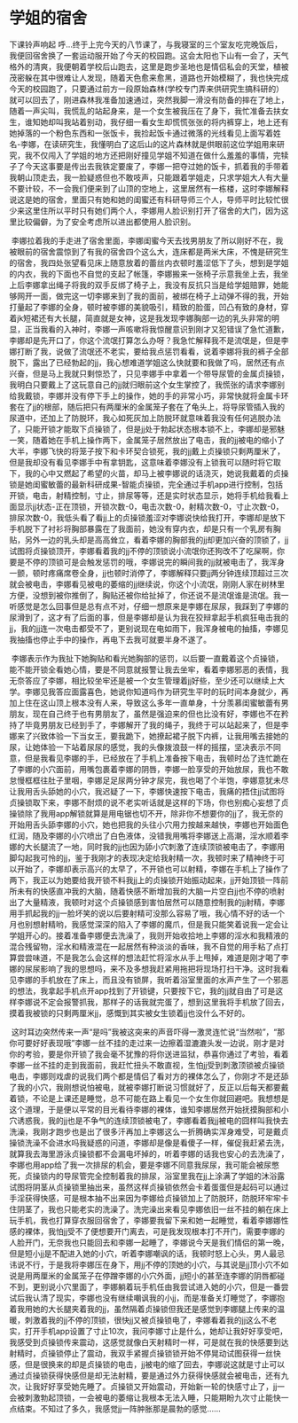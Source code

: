 # 学姐的宿舍

下课铃声响起
呼…终于上完今天的八节课了，与我寝室的三个室友吃完晚饭后，我便回宿舍换了一套运动服开始了今天的校园跑。这会太阳也下山有一会了，天气格外的清爽，我便朝着学校后山跑去，这里是跑步圣地也是情侣私会的天堂，植被茂密躲在其中很难让人发现，随着天色愈来愈黑，道路也开始模糊了，我也快完成今天的校园跑了，只要通过前方一段原始森林(学校专门弄来供研究生搞科研的）就可以回去了，刚进森林我准备加速通过，突然我脚一滑没有防备的摔在了地上，随着一声尖叫，我慌乱的站起身来，是一个女生被我压在了身下，我忙准备去扶女生，谁知她却叫我站着别动，我仔细一看女生却慌慌张张的将内裤穿上，地上还有她掉落的一个粉色东西和一张饭卡，我捡起饭卡通过微落的光线看见上面写着姓名-李娜，在读研究生，我懂明白了这后山的这片森林就是供眼前这位学姐用来研究，我不仅闯入了学姐的地方还把刚好撞见学姐不知道在做什么羞羞的事情，完犊子了今天这事要是传出去我铁定要废了，李娜一把夺过她的饭卡，抓着我的手带着我朝山顶走去，我一脸疑惑但也不敢吱声，只能跟着学姐走，只求学姐大人有大量不要计较，不一会我们便来到了山顶的空地上，这里居然有一栋楼，这时李娜解释说这是她的宿舍，里面只有她和她的闺蜜还有科研导师三个人，导师平时比较忙很少来这里住所以平时只有她们两个人，李娜用人脸识别打开了宿舍的大门，因为这里比较偏僻，为了安全考虑所以进出都使用人脸识别。

 李娜拉着我的手走进了宿舍里面，李娜闺蜜今天去找男朋友了所以刚好不在，我被眼前的宿舍震惊到了有我的宿舍四个这么大，连床都是两米大床，不愧是研究生的宿舍，我四处张望看见床上随意放着的蕾丝内衣顿时羞涩低下了头，想到是学姐的内衣，我的下面也不自觉的支起了帐篷，李娜搬来一张椅子示意我坐上去，我坐上后李娜拿出绳子将我的双手反绑了椅子上，我没有反抗只当是给学姐赔罪，她能够网开一面，做完这一切李娜来到了我的面前，被绑在椅子上动弹不得的我，开始打量起了李娜的全身，顿时被李娜的美貌吸引，精致的脸蛋，凹凸有致的身材，穿着jk短裙还有大长腿，简直就是女神，这是我发现李娜胸部一边的乳头非常的明显，正当我看的入神时，李娜一声咳嗽将我惊醒意识到刚才又犯错误了急忙道歉，李娜却是先开口了，你这个流氓打算怎么办呀？我急忙解释我不是流氓是，但是李娜打断了我，说做了流氓还不老实，要给我点惩罚看看，说着李娜将我的裤子全部脱下，露出了已经勃起的jj，我心想难道学姐这么快就要和我做了吗，居然还有点兴奋，但是马上我就只剩惊恐了，只见李娜手中拿着一个带导尿管的金属贞操锁，我明白只要戴上了这玩意自己的jj就归眼前这个女生掌控了，我慌张的请求李娜别给我戴锁，李娜并没有停下手上的操作，她的手的非常小巧，非常快就将金属卡环套在了jj的根部，随后把只有两厘米的金属笼子套在了龟头上，将导尿管插入我的尿道中，还加上了防脱环，我心如死灰加上防脱环就意味着我没有任何逃脱办法了，只能开锁才能取下贞操锁了，但是jj处于勃起状态根本锁不上，李娜却是邪魅一笑，随着她在手机上操作两下，金属笼子居然放出了电击，我的jj被电的缩小了大半，李娜飞快的将笼子按下和卡环契合锁死，我的jj戴上贞操锁只剩两厘米了，但是我却没有看见李娜手中有拿钥匙，这意味着李娜没有上锁我可以随时将它取下，我的心中又燃起了希望的火苗，却马上被李娜说的话浇灭，她说我戴着的贞操锁是她闺蜜敏蕾的最新科研成果-智能贞操锁，完全通过手机app进行控制，包括开锁，电击，射精控制，寸止，排尿等等，还是实时状态显示，她将手机给我看上面显示jj状态-正在顶锁，开锁次数-0，电击次数-0，射精次数-0，寸止次数-0，排尿次数-0，我低头看了看jj上的贞操锁羞涩对李娜说快给我打开，李娜却是放下手机脱下了衬衫将胸部暴露在了我面前，她没有穿内衣，却是只有一个乳房有胸贴，另外一边的乳头却是高高耸立，看着李娜的胸部我的jj却更加兴奋的顶锁了，jj试图将贞操锁顶开，李娜看着我的jj不停的顶锁说小流氓你还狗改不了吃屎啊，你要是不停的顶锁可是会触发惩罚的哦，李娜说完的瞬间我的jj就被电击了，我浑身一颤，顿时疼痛席卷全身，jj也顿时消停了，李娜解释只要jj两分钟连续顶超过三次就会被电击，李娜看见被电的萎缩的jj继续说，你这个小流氓，刚刚人家在树林里方便，没想到被你推倒了，胸贴还被你给扯掉了，你还说不是流氓谁是流氓。我一听感觉是怎么回事但是总有点不对，仔细一想原来是李娜在尿尿，我踩到了李娜的尿滑到了，这才有了后面的事，但是李娜却是认为我在狡辩拿起手机疯狂电击我的jj，我的jj连一次电击都受不了，更别说现在电如雨下，我浑身被电的抽搐，李娜见我抽搐也停止手中的操作，再电下去我可就要半身不遂了。

 李娜表示作为我扯下她胸贴和看光她胸部的惩罚，以后要一直戴着这个贞操锁，能不能开锁全看她心情，要是不同意就报警让我去坐牢，看着李娜邪恶的表情，我无奈答应了李娜，相比较坐牢还是被一个女生管理着jj好些，至少还可以继续上大学。李娜见我答应面露喜色，她说你知道吗作为研究生平时的玩时间本身就少，再加上住在这山顶上根本没有人来，导致这么多年一直单身，十分羡慕闺蜜敏蕾有男朋友，现在自己终于也有男朋友了，虽然是强迫来的但也比没有好，李娜也不在矜持了毕竟男朋友已经到手了，李娜解开了我的绳子，我终于可以站起来了，但是李娜来了兴致体验一下当女王，要我跪下，她撩起裙子脱下内裤，让我用嘴去接她的尿，让她体验一下站着尿尿的感觉，我的头像拨浪鼓一样的摇摆，坚决表示不同意，但是我看见李娜的手，已经放在了手机上准备按下电击，我顿时怂了连忙跪在了李娜的小穴面前，用嘴包裹着李娜的阴唇，李娜一脸享受的开始放尿，我也不敢怠慢框框往肚子里咽，李娜足足尿两分钟才尿完，我也喝了个半饱，李娜意犹未尽让我用舌头舔她的小穴，我迟疑了一下，李娜快速按下电击，我痛的捂住jj试图将贞操锁取下来，李娜不耐烦的说不老实听话就是这样的下场，你也别痴心妄想了贞操锁除了我用app解锁就算是用电锯也切不开，除非你不想要你的jj了，我无奈的开始用舌头舔李娜的小穴，她也把我的头往小穴用力按越来越快，李娜也开始面色红润，随及李娜的小穴喷出了白色液体，没错我用嘴将李娜送上高潮，淫水顺着李娜的大长腿流了一地，同时我的jj也因为舔小穴刺激了连续顶锁被电击了，李娜用脚勾起我可怜的jj，鉴于我刚才的表现决定给我射精一次，我顿时来了精神终于可以开始了，李娜却表示高兴的太早了，不开锁也可以射精，李娜在手机上了操作了两下，我正以为她要给我开锁不料我jj上的贞操锁开始振动起来，jj开始顶锁一阵前所未有的快感直冲我的大脑，随着快感不断增加我的大脑一片空白jj也不停的喷射出了大量精液，我顿时对这个贞操锁感到害怕居然可以随意控制我的jj射精，李娜用手抓起我的jj一脸坏笑的说以后要射精可没那么容易了哦，我心情不好的话一个月也别想射精哟，我感觉深深的陷入了李娜的魔爪，但是我只能笑着说我一定会让学姐开心的。接着准备李娜便去洗澡了，我则开始收拾地上李娜的淫水和我精液的混合残留物，淫水和精液混在一起居然有种淡淡的香味，我不自觉的用手粘了点打算尝尝味道，不是我怎么会这样的想法赶忙将淫水从手上甩掉，难道是刚才喝了李娜的尿尿影响了我的思想吗，来不及多想我赶紧用拖把将现场打扫干净。这时我看见李娜的手机放在了床上，而且没有锁屏，我听着浴室里面的水声产生了一个邪恶的想法，我拿起手机点开app找到了开锁键，只要按下它，我的jj就自由了可是这样李娜说不定会报警抓我，那样子的话我就完蛋了，想到这里我将手机放了回去，摸着我被锁的只剩两厘米jj，感慨到其实被女生锁着jj也没什么不好的。

 这时耳边突然传来一声“是吗”我被这突来的声音吓得一激灵连忙说“当然啦”，“那你可要好好表现哦”李娜一丝不挂的走过来一边擦着湿漉漉头发一边说，刚才是对你的考验，要是你开锁了我会毫不犹豫的将你送进监狱，恭喜你通过了考验，看着李娜一丝不挂的走到我面前，我赶忙扭头不敢直视，生怕jj受到刺激顶锁被贞操锁电击，李娜则戏虐的说我们两个都是情侣了看对方的裸体怎么了，你刚才不是还舔了我的小穴，我刚想说怕被电，就被李娜打断说习惯就好了，反正以后每天都要戴着锁，不论是上课还是睡觉，总不可能在路上看见一个女生你就回避吧。我想想是这个道理，于是便以平常的目光看待李娜的裸体，谁知李娜居然开始抚摸胸部和小穴诱惑我，我的jj也是不争气的连续顶锁被电了，李娜看着我jj被电的囧样叫我快去洗澡，我刚才跑步也是出了很多汗再加上李娜这么一折腾确实浑身难受，可是戴贞操锁洗澡不会进水吗我疑惑的问道，李娜却是像是看傻子一样，催促我赶紧去洗，就算我去海里游泳贞操锁都不会漏电坏掉的，听着李娜的话我也安心的去洗澡了，李娜也用app给了我一次排尿的机会，要是李娜不同意我尿尿，我可能会被尿憋死，贞操锁内的导尿管完全控制着我的排尿，浴室里我在jj上涂满了学姐的沐浴露试图将阴茎从贞操锁里抽出来，虽然这样贞操锁依然会卡着蛋蛋但是起码可以通过手淫获得快感，可是根本抽不出来因为李娜给贞操锁加上了防脱环，防脱环牢牢卡住阴茎了，我也只能老实的洗澡了。洗完澡出来看见李娜依旧一丝不挂的躺在床上玩手机，我也打算穿衣服回宿舍了，李娜要我留下来和她一起睡觉，看着李娜娜性感的裸体，我怕jj受不了便想要开门离去，可是我发现根本打不开门，需要李娜的人脸开门，无奈我也只能回去和李娜一起睡了，李娜说今天是我们情侣的第一晚，但是短小jj是不配进入她的小穴，听着李娜嘲讽的话，我顿时怒上心头，男人最忌讳说不行，于是我将李娜压在身下，用jj不停的顶她的小穴，与其说是jj顶小穴不如说是用两厘米的金属笼子在停蹭李娜的小穴外面，jj短小的甚至连李娜的阴唇都碰不到，更别说小穴里面了，李娜躺着玩手机任由我尝试进入她的小穴，但是一番尝试后我认清了现实，李娜也没有继续嘲讽我的小jj，而是准备关灯睡觉了，李娜抱着我用她的大长腿夹着我的jj，虽然隔着贞操锁但我还是感觉到李娜腿上传来的温暖，刺激着我的jj不停的顶锁，很快jj又被贞操锁电了，李娜看着我的jj这么不老实，打开手机app设置了寸止10次，我问李娜寸止是什么，她却让我好好享受吧，我感受到贞操锁传来震动，这感觉就像白天射精时一样，可是就在我的快感要到达射精时，贞操锁停止了震动，我双手紧握贞操锁锁开始不停晃动试图获得一丝快感，但是很换来的却是贞操锁的电击，jj被电的缩了回去，李娜说这就是寸止可以通过贞操锁获得快感但是却无法射精，要是通过外力获得快感就会被电击，还有九次，让我好好享受她先睡了。贞操锁又开始震动，开始新一轮的快感寸止了，jj一会被刺激勃起顶锁，一会被电的萎缩让我根本无法入睡，只能期盼九次寸止能快一点结束。不知过了多久，我感觉jj一阵肿胀那是晨勃的感觉……

  


